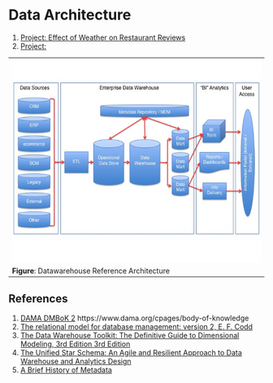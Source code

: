 # Data Architecture

<ol>
 <li><a href='./prj2/Readme.md'>Project: Effect of Weather on Restaurant Reviews</a>
 <li><a href='./prj3/Readme.md'>Project:</a> 
</ol>

<table>
 <tr><td>
  <img src='./img/Datawarehouse_reference_architecture.jpg' width='600' height='400'/>
 </td></tr> 
 <tr><td style='center;'>
  <b>Figure</b>: Datawarehouse Reference Architecture
 </td></tr> 
</table>

## References
<ol>
 <li> <a href='https://www.dama.org/cpages/body-of-knowledge'>DAMA DMBoK 2</a> https://www.dama.org/cpages/body-of-knowledge
 <li> <a href='https://dl.acm.org/doi/book/10.5555/77708'>The relational model for database management: version 2, E. F. Codd</a>
 <li> <a href='https://www.amazon.com/Data-Warehouse-Toolkit-Definitive-Dimensional/dp/1118530802/'>The Data Warehouse Toolkit: The Definitive Guide to Dimensional Modeling, 3rd Edition 3rd Edition</a>
 <li> <a href='https://www.amazon.com/dp/163462887X'>The Unified Star Schema: An Agile and Resilient Approach to Data Warehouse and Analytics Design</a>
 <li> <a href='https://www.dataversity.net/a-brief-history-of-metadata/'>A Brief History of Metadata</a>
</ol>
